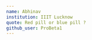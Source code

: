 ```yaml
---
name: Abhinav
institution: IIIT Lucknow
quote: Red pill or blue pill ?
github_user: ProBeta1
---
```

